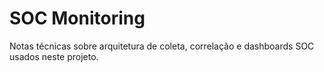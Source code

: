 # SOC Monitoring

Notas técnicas sobre arquitetura de coleta, correlação e dashboards SOC usados neste projeto.
